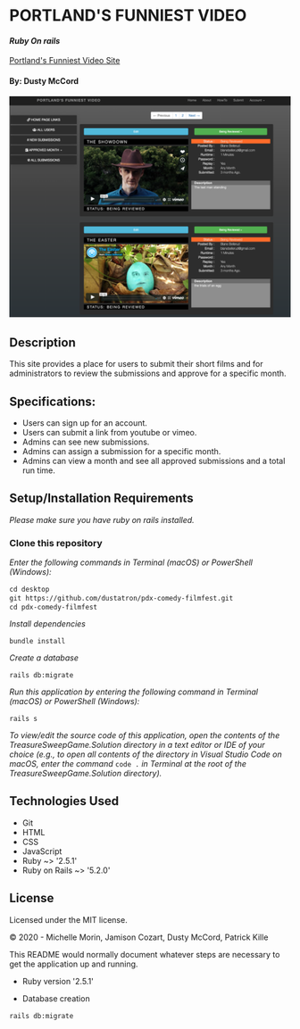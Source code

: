 # PORTLAND'S FUNNIEST VIDEO

#### _Ruby On rails_

[Portland's Funniest Video Site](http://www.portlandsfunniestvideo.com/)

#### By: **Dusty McCord**

![Picture of UI](PFV-screen.png)

## Description

This site provides a place for users to submit their short films and for administrators to review the submissions and approve for a specific month.

## Specifications:

- Users can sign up for an account.
- Users can submit a link from youtube or vimeo.
- Admins can see new submissions.
- Admins can assign a submission for a specific month.
- Admins can view a month and see all approved submissions and a total run time.

## Setup/Installation Requirements

_Please make sure you have ruby on rails installed._

### Clone this repository

_Enter the following commands in Terminal (macOS) or PowerShell (Windows):_

```shell
cd desktop
git https://github.com/dustatron/pdx-comedy-filmfest.git
cd pdx-comedy-filmfest
```

_Install dependencies_

```shell
bundle install
```

_Create a database_

```shell
rails db:migrate
```

_Run this application by entering the following command in Terminal (macOS) or PowerShell (Windows):_

```shell
rails s
```

_To view/edit the source code of this application, open the contents of the TreasureSweepGame.Solution directory in a text editor or IDE of your choice (e.g., to open all contents of the directory in Visual Studio Code on macOS, enter the command_ `code .` _in Terminal at the root of the TreasureSweepGame.Solution directory)._

## Technologies Used

- Git
- HTML
- CSS
- JavaScript
- Ruby ~> '2.5.1'
- Ruby on Rails ~> '5.2.0'

## License

Licensed under the MIT license.

&copy; 2020 - Michelle Morin, Jamison Cozart, Dusty McCord, Patrick Kille

This README would normally document whatever steps are necessary to get the
application up and running.

- Ruby version
  '2.5.1'

- Database creation

```shell
rails db:migrate
```
